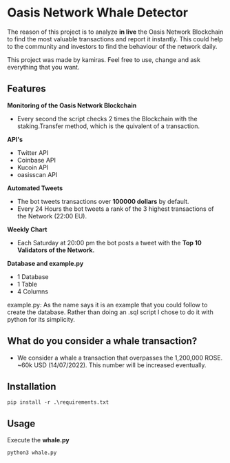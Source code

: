 # Oasis Network Whale Detector

The reason of this project is to analyze **in live** the Oasis Network Blockchain to find the most valuable transactions and report it instantly. This could help to the community and investors to find the behaviour of the network daily.

This project was made by kamiras. Feel free to use, change and ask everything that you want.

## Features

**Monitoring of the Oasis Network Blockchain**

- Every second the script checks 2 times the Blockchain with the staking.Transfer method, which is the quivalent of a transaction.

**API's**

- Twitter API
- Coinbase API
- Kucoin API
- oasisscan API

**Automated Tweets**

- The bot tweets transactions over **100000 dollars** by default.
- Every 24 Hours the bot tweets a rank of the 3 highest transactions of the Network (22:00 EU).

**Weekly Chart**

- Each Saturday at 20:00 pm the bot posts a tweet with the **Top 10 Validators of the Network.**

**Database and example.py**

- 1 Database
- 1 Table
- 4 Columns

example.py: As the name says it is an example that you could follow to create the database. Rather than doing an .sql script I chose to do it with python for its simplicity.

## What do you consider a whale transaction?

- We consider a whale a transaction that overpasses the 1,200,000 ROSE. ~60k USD (14/07/2022). This number will be increased eventually.


## Installation

```
pip install -r .\requirements.txt
```

## Usage

Execute the **whale.py**

```
python3 whale.py
```   
